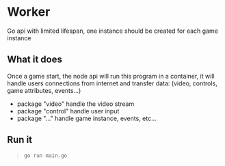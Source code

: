 # Worker

Go api with limited lifespan, one instance should be created for each game instance

## What it does

Once a game start, the node api will run this program in a container, it will handle users connections from internet and transfer data:  (video, controls, game attributes, events...)

- package "video" handle the video stream
- package "control" handle user input
- package "..." handle game instance, events, etc...

## Run it

> ```go run main.go```